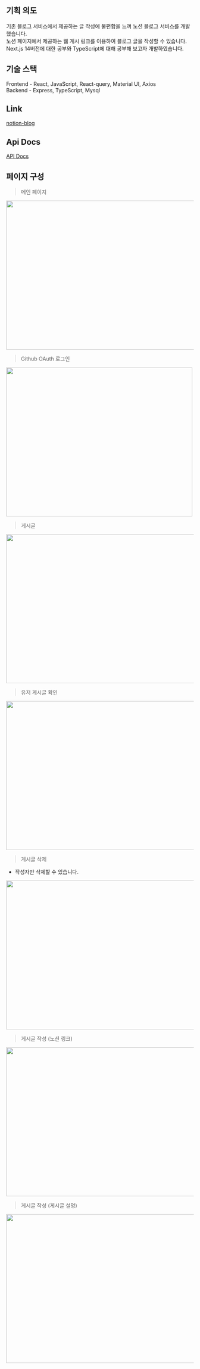 ## 기획 의도

기존 블로그 서비스에서 제공하는 글 작성에 불편함을 느껴 노션 블로그 서비스를 개발했습니다.
<br>
노션 페이지에서 제공하는 웹 게시 링크를 이용하여 블로그 글을 작성할 수 있습니다.
<br>
Next.js 14버전에 대한 공부와 TypeScript에 대해 공부해 보고자 개발하였습니다.

## 기술 스택

Frontend - React, JavaScript, React-query, Material UI, Axios
<br>
Backend - Express, TypeScript, Mysql

## Link
[notion-blog](https://notion-blog-next-sigma.vercel.app/)

## Api Docs
[API Docs](https://github.com/kych0912/notion-blog-next/tree/main/_apidocs)

## 페이지 구성
> 메인 페이지

<img src="https://github.com/kych0912/notion-blog-next/assets/102653189/c3fd9a59-a4e3-4eeb-b692-8c5fbe493637" width="600" height="400"/>

> Github OAuth 로그인

<img src="https://github.com/kych0912/notion-blog-next/assets/102653189/d76c4e56-3b49-4589-89e6-df2d29053982" width="500" height="400"/>

> 게시글

<img src="https://github.com/kych0912/notion-blog-next/assets/102653189/92004c5a-73a8-4626-a9d5-caf5790b9aad" width="600" height="400"/>

> 유저 게시글 확인

<img src="https://github.com/kych0912/notion-blog-next/assets/102653189/cd9b8529-0e9d-406b-83e8-776f4dd16159" width="600" height="400"/>


> 게시글 삭제

* 작성자만 삭제할 수 있습니다.

<img src="https://github.com/kych0912/notion-blog-next/assets/102653189/9ea117b5-5bd5-41a5-aa35-3257bdc2a198" width="600" height="400"/>

> 게시글 작성 (노션 링크)

<img src="https://github.com/kych0912/notion-blog-next/assets/102653189/c4252525-f2fc-40e3-b177-2e3e965b6809" width="700" height="400"/>

> 게시글 작성 (게시글 설명)

<img src="https://github.com/kych0912/notion-blog-next/assets/102653189/13e0f54b-fabe-4eaa-b27b-0cb327a48059" width="700" height="400"/>

